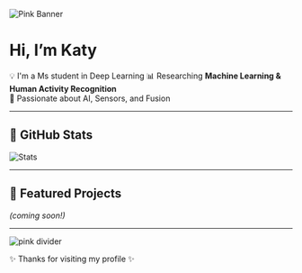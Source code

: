 ![Pink Banner](https://placehold.co/1200x200/ffc0cb/ffffff?text=Welcome+to+My+GitHub!)

# Hi, I’m Katy 

💡 I'm a Ms student in Deep Learning
📊 Researching **Machine Learning & Human Activity Recognition**  
🌸 Passionate about AI, Sensors, and Fusion  

---

## 💖 GitHub Stats  
![Stats](https://github-readme-stats.vercel.app/api?username=trainsmodels&show_icons=true&title_color=ff69b4&icon_color=ff69b4&text_color=333333&bg_color=fff0f5)

---

## 🌸 Featured Projects  
*(coming soon!)*  

---

<img src="https://placehold.co/800x5/ff69b4/ff69b4.png" alt="pink divider"/>

✨ Thanks for visiting my profile ✨
